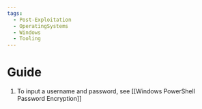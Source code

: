 ```yaml
---
tags:
  - Post-Exploitation
  - OperatingSystems
  - Windows
  - Tooling
---
```



# Guide

1. To input a username and password, see [[Windows PowerShell Password Encryption]]